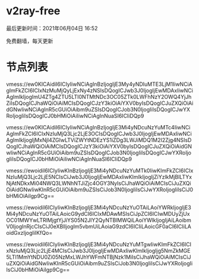 # v2ray-free
最后更新时间：2021年06月04日 16:52

免费翻墙，每天更新


# 节点列表
vmess://ew0KICAidiI6ICIyIiwNCiAgInBzIjogIjE3My4yNDIuMTE3LjM1IiwNCiAgImFkZCI6ICIxNzMuMjQyLjExNy4zNSIsDQogICJwb3J0IjogIjEwMDAxIiwNCiAgImlkIjogImU4ZTg4ZTU5LTI0NTMtNDc3OC05ZTk0LWFhNzY2OWQ4YjJhZiIsDQogICJhaWQiOiAiMCIsDQogICJzY3kiOiAiYXV0byIsDQogICJuZXQiOiAidGNwIiwNCiAgInR5cGUiOiAibm9uZSIsDQogICJob3N0IjogIiIsDQogICJwYXRoIjogIiIsDQogICJ0bHMiOiAiIiwNCiAgInNuaSI6ICIiDQp9

vmess://ew0KICAidiI6ICIyIiwNCiAgInBzIjogIjE3Mi4yNDcuNzYuMTc4IiwNCiAgImFkZCI6ICIxNzIuMjQ3Ljc2LjE3OCIsDQogICJwb3J0IjogIjEwMDAxIiwNCiAgImlkIjogIjMxNjI4ZGIwLTViZWYtNDEzYS1iZDg3LWJiMDQ1M2I2Zjg4NSIsDQogICJhaWQiOiAiMCIsDQogICJzY3kiOiAiYXV0byIsDQogICJuZXQiOiAidGNwIiwNCiAgInR5cGUiOiAibm9uZSIsDQogICJob3N0IjogIiIsDQogICJwYXRoIjogIiIsDQogICJ0bHMiOiAiIiwNCiAgInNuaSI6ICIiDQp9

vmess://ewoidiI6ICIyIiwKInBzIjogIjE3Mi4yNDcuNzYuMTk0IiwKImFkZCI6ICIxNzIuMjQ3Ljc2LjE5NCIsCiJwb3J0IjogIjEwMDAxIiwKImlkIjogIjZiYzlkMjBlLTYxNjAtNDkxMi04NWQ3LWNhNTJiZjc4OGY3NyIsCiJhaWQiOiAiMCIsCiJuZXQiOiAidGNwIiwKInR5cGUiOiAibm9uZSIsCiJob3N0IjogIiIsCiJwYXRoIjogIiIsCiJ0bHMiOiAiIgp9Cg==

vmess://ewoidiI6ICIyIiwKInBzIjogIjE3Mi4yNDcuNzYuOTAiLAoiYWRkIjogIjE3Mi4yNDcuNzYuOTAiLAoicG9ydCI6ICIxMDAwMSIsCiJpZCI6ICIwMDUyZjUxOC01MWYwLTRlMjgtYjJiYS05N2JlY2QyNTBlMWQiLAoiYWlkIjogIjAiLAoibmV0IjogInRjcCIsCiJ0eXBlIjogIm5vbmUiLAoiaG9zdCI6ICIiLAoicGF0aCI6ICIiLAoidGxzIjogIiIKfQo=

vmess://ewoidiI6ICIyIiwKInBzIjogIjE3Mi4yNDcuNzYuMTgwIiwKImFkZCI6ICIxNzIuMjQ3Ljc2LjE4MCIsCiJwb3J0IjogIjEwMDAxIiwKImlkIjogIjg5NmZkMGE5LTI1MmYtNDU0Zi05NzMxLWJhYWFmNTBjNzk1MiIsCiJhaWQiOiAiMCIsCiJuZXQiOiAidGNwIiwKInR5cGUiOiAibm9uZSIsCiJob3N0IjogIiIsCiJwYXRoIjogIiIsCiJ0bHMiOiAiIgp9Cg==
